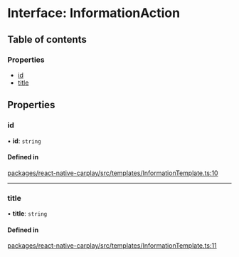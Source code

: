 # Interface: InformationAction

## Table of contents

### Properties

- [id](/docs/InformationAction.md#id)
- [title](/docs/InformationAction.md#title)

## Properties

### id

• **id**: `string`

#### Defined in

[packages/react-native-carplay/src/templates/InformationTemplate.ts:10](https://github.com/birkir/react-native-carplay/blob/2f9bd9c/packages/react-native-carplay/src/templates/InformationTemplate.ts#L10)

___

### title

• **title**: `string`

#### Defined in

[packages/react-native-carplay/src/templates/InformationTemplate.ts:11](https://github.com/birkir/react-native-carplay/blob/2f9bd9c/packages/react-native-carplay/src/templates/InformationTemplate.ts#L11)
